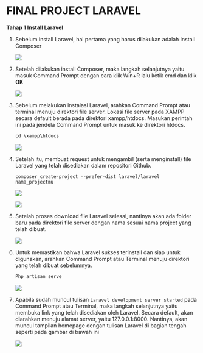 # 				FINAL PROJECT LARAVEL 

**Tahap 1 Install Laravel** 

1. Sebelum install Laravel, hal pertama yang harus dilakukan adalah install Composer

   ![](C:\Users\HP\Pictures\Screenshots\1.png)

   

2. Setelah dilakukan install Composer, maka langkah selanjutnya yaitu masuk Command Prompt dengan cara klik Win+R lalu ketik cmd dan klik **OK**

   ![](C:\Users\HP\Pictures\Screenshots\2.png)

   

3. Sebelum melakukan instalasi Laravel, arahkan Command Prompt atau terminal menuju direktori file server. Lokasi file server pada XAMPP secara default berada pada direktori xampp/htdocs. Masukan perintah ini pada jendela Command Prompt untuk masuk ke direktori htdocs.

   ```markdown
   cd \xampp\htdocs
   ```

   

   ![](C:\Users\HP\Pictures\Screenshots\3.png)

   

4. Setelah itu, membuat request untuk mengambil (serta menginstall) file Laravel yang telah disediakan dalam repositori Github. 

   ```
   composer create-project --prefer-dist laravel/laravel nama_projectmu
   ```

   

   ![](C:\Users\HP\Pictures\Screenshots\4.png)

   

   ![](C:\Users\HP\Pictures\Screenshots\5.png)

   

5. Setelah proses download file Laravel selesai, nantinya akan ada folder baru pada direktori file server dengan nama sesuai nama project yang telah dibuat. 

   ![](C:\Users\HP\Pictures\Screenshots\6.png)

   

6. Untuk memastikan bahwa Laravel sukses terinstall dan siap untuk digunakan, arahkan Command Prompt atau Terminal menuju direktori yang telah dibuat sebelumnya.

   ```markdown
   Php artisan serve
   ```

   

   ![](C:\Users\HP\Pictures\Screenshots\7.png)

   

7. Apabila sudah muncul tulisan ``Laravel development server started`` pada Command Prompt atau Terminal, maka langkah selanjutnya yaitu membuka link yang telah disediakan oleh Laravel.  Secara default, akan diarahkan menuju alamat server, yaitu 127.0.0.1:8000. Nantinya, akan muncul tampilan homepage dengan tulisan Laravel di bagian tengah seperti pada gambar di bawah ini

   ![](C:\Users\HP\Pictures\Screenshots\8.png)

   

